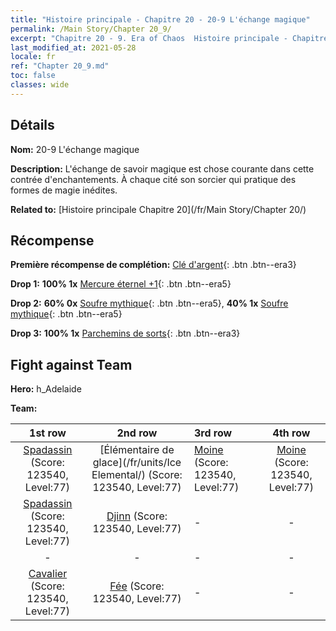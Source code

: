 ```yaml
---
title: "Histoire principale - Chapitre 20 - 20-9 L'échange magique"
permalink: /Main Story/Chapter 20_9/
excerpt: "Chapitre 20 - 9. Era of Chaos  Histoire principale - Chapitre 20_9. 20-9 L'échange magique"
last_modified_at: 2021-05-28
locale: fr
ref: "Chapter 20_9.md"
toc: false
classes: wide
---
```


## Détails

 **Nom:** 20-9 L'échange magique

 **Description:** L'échange de savoir magique est chose courante dans cette contrée d'enchantements. À chaque cité son sorcier qui pratique des formes de magie inédites.

 **Related to:** [Histoire principale Chapitre 20](/fr/Main Story/Chapter 20/)

## Récompense

 **Première récompense de complétion:** [Clé d'argent](/ItemsFR/con_693/){: .btn .btn--era3}

 **Drop 1:** **100% 1x** [Mercure éternel +1](/ItemsFR/mat_70/){: .btn .btn--era5}

 **Drop 2:** **60% 0x** [Soufre mythique](/ItemsFR/mat_64/){: .btn .btn--era5}, **40% 1x** [Soufre mythique](/ItemsFR/mat_64/){: .btn .btn--era5}

 **Drop 3:** **100% 1x** [Parchemins de sorts](/ItemsFR/con_694/){: .btn .btn--era3}


## Fight against Team
 **Hero:** h_Adelaide

 **Team:**


  | 1st row | 2nd row | 3rd row | 4th row |
  |:----:|:----:|:----|:----:|
  | [Spadassin](/fr/units/Swordsman/) (Score: 123540, Level:77)  | [Élémentaire de glace](/fr/units/Ice Elemental/) (Score: 123540, Level:77)  | [Moine](/fr/units/Monk/) (Score: 123540, Level:77)  | [Moine](/fr/units/Monk/) (Score: 123540, Level:77)  |
  | [Spadassin](/fr/units/Swordsman/) (Score: 123540, Level:77)  | [Djinn](/fr/units/Genie/) (Score: 123540, Level:77)  | - | - |
  | - | - | - | - |
  | [Cavalier](/fr/units/Cavalier/) (Score: 123540, Level:77)  | [Fée](/fr/units/Sprite/) (Score: 123540, Level:77)  | - | - |


